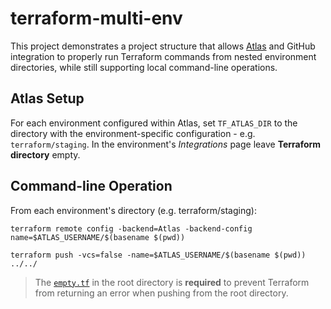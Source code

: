 # terraform-multi-env

This project demonstrates a project structure that allows
[Atlas](hashicorp.com/atlas.html) and GitHub integration
to properly run Terraform commands from nested environment
directories, while still supporting local command-line
operations.

## Atlas Setup

For each environment configured within Atlas, set
`TF_ATLAS_DIR` to the directory with the environment-specific
configuration - e.g. `terraform/staging`. In the environment's
_Integrations_ page leave **Terraform directory** empty.

## Command-line Operation

From each environment's directory (e.g. terraform/staging):

`terraform remote config -backend=Atlas -backend-config name=$ATLAS_USERNAME/$(basename $(pwd))`

`terraform push -vcs=false -name=$ATLAS_USERNAME/$(basename $(pwd)) ../../`

> The [`empty.tf`](blob/master/empty.tf) in the root directory is **required** to prevent Terraform
from returning an error when pushing from the root directory.
